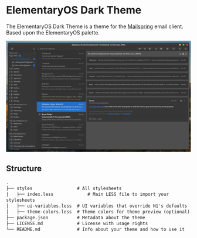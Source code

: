 # ElementaryOS Dark Theme

The ElementaryOS Dark Theme is a theme for the [Mailspring](http://www.getmailspring.com/) email client.
Based upon the ElementaryOS palette.

<img src="https://github.com/Harmos274/Mailspring-Theme-Starter/blob/master/screenshot/custom-theme.png" />

## Structure

```
.
├── styles                 # All stylesheets
|   ├── index.less             # Main LESS file to import your stylesheets
│   ├── ui-variables.less  # UI variables that override N1's defaults
│   ├── theme-colors.less  # Theme colors for theme preview (optional)
├── package.json           # Metadata about the theme
├── LICENSE.md             # License with usage rights
└── README.md              # Info about your theme and how to use it
```
